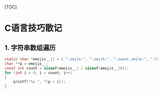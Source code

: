 [TOC]

# C语言技巧散记

## 1. 字符串数组遍历

```c
static char *emojis__[] = { ":smile:", ":smirk:", ":sweat_smile:", ":laughing:", ":v:" };
char **p = emojis__;
const int count = sizeof(emojis__) / sizeof(emojis__[0]);
for (int i = 0; i < count; i++)
{
	printf("%s ", *(p + i));
}
```

